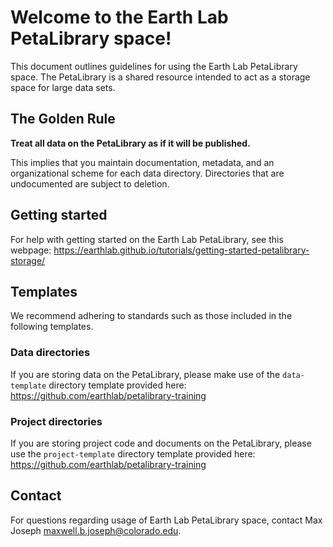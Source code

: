 # Welcome to the Earth Lab PetaLibrary space!

This document outlines guidelines for using the Earth Lab PetaLibrary space.
The PetaLibrary is a shared resource intended to act as a storage space for large data sets.


## The Golden Rule

**Treat all data on the PetaLibrary as if it will be published.**

This implies that you maintain documentation, metadata, and an organizational scheme for each data directory.
Directories that are undocumented are subject to deletion.


## Getting started

For help with getting started on the Earth Lab PetaLibrary, see this webpage: https://earthlab.github.io/tutorials/getting-started-petalibrary-storage/


## Templates

We recommend adhering to standards such as those included in the following templates.


### Data directories

If you are storing data on the PetaLibrary, please make use of the `data-template` directory template provided here: https://github.com/earthlab/petalibrary-training


### Project directories

If you are storing project code and documents on the PetaLibrary, please use the `project-template` directory template provided here: https://github.com/earthlab/petalibrary-training


## Contact

For questions regarding usage of Earth Lab PetaLibrary space, contact Max Joseph <maxwell.b.joseph@colorado.edu>.
